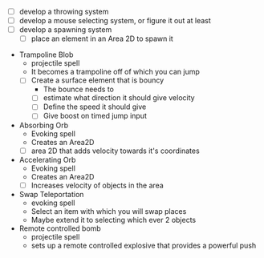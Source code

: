 
- [ ] develop a throwing system
- [ ] develop a mouse selecting system, or figure it out at least
- [ ] develop a spawning system 
	- [ ] place an element in an Area 2D to spawn it
- Trampoline Blob
	- projectile spell 
	- It becomes a trampoline off of which you can jump
	- [ ] Create a surface element that is bouncy
		- The bounce needs to
		- [ ] estimate what direction it should give velocity
		- [ ] Define the speed it should give
		- [ ] Give boost on timed jump input
- Absorbing Orb
	- Evoking spell
	- Creates an Area2D
	- [ ] area 2D that adds velocity towards it's coordinates
- Accelerating Orb
	- Evoking spell
	- Creates an Area2D
	- [ ] Increases velocity of objects in the area
- Swap Teleportation
	- evoking spell
	- Select an item with which you will swap places
	- Maybe extend it to selecting which ever 2 objects
- Remote controlled bomb
	- projectile spell
	- sets up a remote controlled explosive that provides a powerful push
